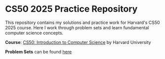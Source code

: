 # CS50 2025 Practice Repository

This repository contains my solutions and practice work for Harvard's CS50 2025 course. Here I work through problem sets and learn fundamental computer science concepts.

**Course**: [CS50: Introduction to Computer Science](https://www.youtube.com/playlist?list=PLhQjrBD2T383q7Vn8QnTsVgSvyLpsqL_R) by Harvard University 

**Problem Sets** can be found [here](https://cs50.harvard.edu/x/psets/)